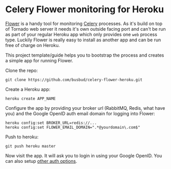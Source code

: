 # Celery Flower monitoring for Heroku

[Flower](https://github.com/mher/flower/) is a handy tool for monitoring [Celery](http://www.celeryproject.org/) processes. As it's build on top of Tornado web server it needs it's own outside facing port and can't be run as part of your regular Heroku app which only provides one ```web``` process type. Luckily Flower is really easy to install as another app and can be run free of charge on Heroku.

This project template/guide helps you to bootstrap the process and creates a simple app for running Flower.

Clone the repo:

    git clone https://github.com/busbud/celery-flower-heroku.git

Create a Heroku app:

    heroku create APP_NAME

Configure the app by providing your broker url (RabbitMQ, Redis, what have you) and the Google OpenID auth email domain for logging into Flower:

    heroku config:set BROKER_URL=redis://...
    heroku config:set FLOWER_EMAIL_DOMAIN=".*@yourdomain\.com$"

Push to heroku:

    git push heroku master

Now visit the app. It will ask you to login in using your Google OpenID. You can also setup [other auth options](https://github.com/mher/flower/wiki/Authentication).
